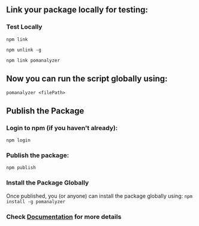 
## Link your package locally for testing:

###  Test Locally 
`npm link`

`npm unlink -g`

`npm link pomanalyzer`

## Now you can run the script globally using:

```pomanalyzer <filePath>```


## Publish the Package
### Login to npm (if you haven't already):
`npm login`

### Publish the package:
`npm publish`


###  Install the Package Globally
Once published, you (or anyone) can install the package globally using:
`npm install -g pomanalyzer`

### Check [Documentation](DOCUMENTATION.md) for more details
